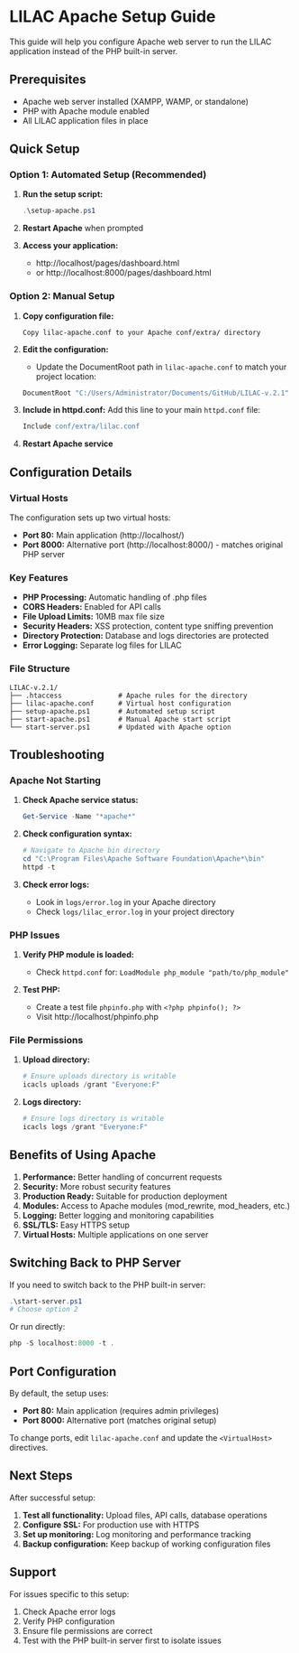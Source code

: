 # LILAC Apache Setup Guide

This guide will help you configure Apache web server to run the LILAC application instead of the PHP built-in server.

## Prerequisites

- Apache web server installed (XAMPP, WAMP, or standalone)
- PHP with Apache module enabled
- All LILAC application files in place

## Quick Setup

### Option 1: Automated Setup (Recommended)

1. **Run the setup script:**
   ```powershell
   .\setup-apache.ps1
   ```

2. **Restart Apache** when prompted

3. **Access your application:**
   - http://localhost/pages/dashboard.html
   - or http://localhost:8000/pages/dashboard.html

### Option 2: Manual Setup

1. **Copy configuration file:**
   ```
   Copy lilac-apache.conf to your Apache conf/extra/ directory
   ```

2. **Edit the configuration:**
   - Update the DocumentRoot path in `lilac-apache.conf` to match your project location:
   ```apache
   DocumentRoot "C:/Users/Administrator/Documents/GitHub/LILAC-v.2.1"
   ```

3. **Include in httpd.conf:**
   Add this line to your main `httpd.conf` file:
   ```apache
   Include conf/extra/lilac.conf
   ```

4. **Restart Apache service**

## Configuration Details

### Virtual Hosts

The configuration sets up two virtual hosts:

- **Port 80:** Main application (http://localhost/)
- **Port 8000:** Alternative port (http://localhost:8000/) - matches original PHP server

### Key Features

- **PHP Processing:** Automatic handling of .php files
- **CORS Headers:** Enabled for API calls
- **File Upload Limits:** 10MB max file size
- **Security Headers:** XSS protection, content type sniffing prevention
- **Directory Protection:** Database and logs directories are protected
- **Error Logging:** Separate log files for LILAC

### File Structure

```
LILAC-v.2.1/
├── .htaccess              # Apache rules for the directory
├── lilac-apache.conf      # Virtual host configuration
├── setup-apache.ps1       # Automated setup script
├── start-apache.ps1       # Manual Apache start script
└── start-server.ps1       # Updated with Apache option
```

## Troubleshooting

### Apache Not Starting

1. **Check Apache service status:**
   ```powershell
   Get-Service -Name "*apache*"
   ```

2. **Check configuration syntax:**
   ```powershell
   # Navigate to Apache bin directory
   cd "C:\Program Files\Apache Software Foundation\Apache*\bin"
   httpd -t
   ```

3. **Check error logs:**
   - Look in `logs/error.log` in your Apache directory
   - Check `logs/lilac_error.log` in your project directory

### PHP Issues

1. **Verify PHP module is loaded:**
   - Check `httpd.conf` for: `LoadModule php_module "path/to/php_module"`

2. **Test PHP:**
   - Create a test file `phpinfo.php` with `<?php phpinfo(); ?>`
   - Visit http://localhost/phpinfo.php

### File Permissions

1. **Upload directory:**
   ```powershell
   # Ensure uploads directory is writable
   icacls uploads /grant "Everyone:F"
   ```

2. **Logs directory:**
   ```powershell
   # Ensure logs directory is writable
   icacls logs /grant "Everyone:F"
   ```

## Benefits of Using Apache

1. **Performance:** Better handling of concurrent requests
2. **Security:** More robust security features
3. **Production Ready:** Suitable for production deployment
4. **Modules:** Access to Apache modules (mod_rewrite, mod_headers, etc.)
5. **Logging:** Better logging and monitoring capabilities
6. **SSL/TLS:** Easy HTTPS setup
7. **Virtual Hosts:** Multiple applications on one server

## Switching Back to PHP Server

If you need to switch back to the PHP built-in server:

```powershell
.\start-server.ps1
# Choose option 2
```

Or run directly:
```powershell
php -S localhost:8000 -t .
```

## Port Configuration

By default, the setup uses:
- **Port 80:** Main application (requires admin privileges)
- **Port 8000:** Alternative port (matches original setup)

To change ports, edit `lilac-apache.conf` and update the `<VirtualHost>` directives.

## Next Steps

After successful setup:

1. **Test all functionality:** Upload files, API calls, database operations
2. **Configure SSL:** For production use with HTTPS
3. **Set up monitoring:** Log monitoring and performance tracking
4. **Backup configuration:** Keep backup of working configuration files

## Support

For issues specific to this setup:
1. Check Apache error logs
2. Verify PHP configuration
3. Ensure file permissions are correct
4. Test with the PHP built-in server first to isolate issues
